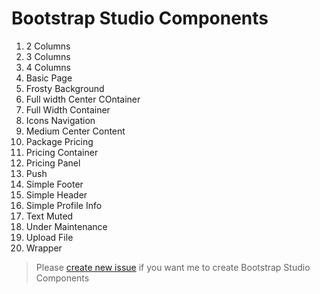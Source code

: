 # Bootstrap Studio Components

1. 2 Columns
2. 3 Columns
3. 4 Columns
4. Basic Page
5. Frosty Background
6. Full width Center COntainer
7. Full Width Container
8. Icons Navigation
9. Medium Center Content
10. Package Pricing
11. Pricing Container
12. Pricing Panel
13. Push
14. Simple Footer
15. Simple Header
16. Simple Profile Info
17. Text Muted
18. Under Maintenance
19. Upload File
20. Wrapper

> Please [create new issue](https://github.com/nasrulhazim/bootstrap-studio-components/issues/new) if you want me to create Bootstrap Studio Components
